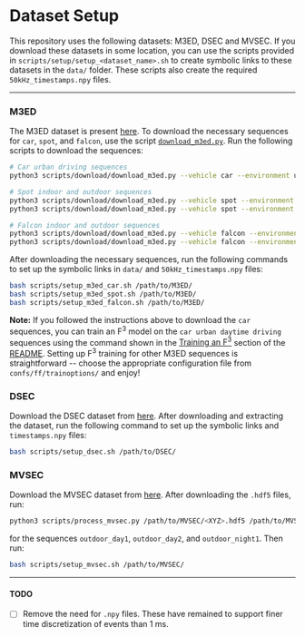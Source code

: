 # Dataset Setup

This repository uses the following datasets: M3ED, DSEC and MVSEC. If you download these datasets in some location, you can use the scripts provided in `scripts/setup/setup_<dataset_name>.sh` to create symbolic links to these datasets in the `data/` folder. These scripts also create the required `50kHz_timestamps.npy` files. 

---

### M3ED

The M3ED dataset is present [here](https://m3ed.io/). To download the necessary sequences for `car`, `spot`, and `falcon`, use the script [`download_m3ed.py`](/scripts/download/download_m3ed.py). Run the following scripts to download the sequences:

```bash
# Car urban driving sequences
python3 scripts/download/download_m3ed.py --vehicle car --environment urban --output_dir /path/to/M3ED/

# Spot indoor and outdoor sequences
python3 scripts/download/download_m3ed.py --vehicle spot --environment indoor --output_dir /path/to/M3ED/
python3 scripts/download/download_m3ed.py --vehicle spot --environment outdoor --output_dir /path/to/M3ED/

# Falcon indoor and outdoor sequences
python3 scripts/download/download_m3ed.py --vehicle falcon --environment indoor --output_dir /path/to/M3ED/
python3 scripts/download/download_m3ed.py --vehicle falcon --environment outdoor --output_dir /path/to/M3ED/
```

After downloading the necessary sequences, run the following commands to set up the symbolic links in `data/` and `50kHz_timestamps.npy` files:


```bash
bash scripts/setup_m3ed_car.sh /path/to/M3ED/
bash scripts/setup_m3ed_spot.sh /path/to/M3ED/
bash scripts/setup_m3ed_falcon.sh /path/to/M3ED/
```

**Note:** If you followed the instructions above to download the `car` sequences, you can train an F<sup>3</sup> model on the `car urban daytime driving` sequences using the command shown in the [Training an F<sup>3</sup>](#training-an-f3) section of the [README](/README.md). Setting up F<sup>3</sup> training for other M3ED sequences is straightforward -- choose the appropriate configuration file from `confs/ff/trainoptions/` and enjoy!

### DSEC

Download the DSEC dataset from [here](https://dsec.ifi.uzh.ch/dsec-datasets/download/). After downloading and extracting the dataset, run the following command to set up the symbolic links and `timestamps.npy` files:

```bash
bash scripts/setup_dsec.sh /path/to/DSEC/
```

### MVSEC

Download the MVSEC dataset from [here](https://drive.google.com/drive/folders/1rwyRk26wtWeRgrAx_fgPc-ubUzTFThkV). After downloading the `.hdf5` files, run:

```bash
python3 scripts/process_mvsec.py /path/to/MVSEC/<XYZ>.hdf5 /path/to/MVSEC/<XYZ>_processed.hdf5
```

for the sequences `outdoor_day1`, `outdoor_day2`, and `outdoor_night1`. Then run:

```bash
bash scripts/setup_mvsec.sh /path/to/MVSEC/
```



---

#### TODO

- [ ] Remove the need for `.npy` files. These have remained to support finer time discretization of events than 1 ms.